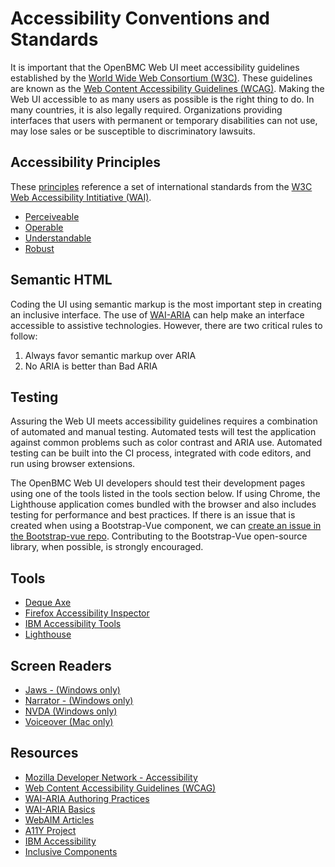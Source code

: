 # Accessibility Conventions and Standards

It is important that the OpenBMC Web UI meet accessibility guidelines
established by the [World Wide Web Consortium (W3C)](https://www.w3.org/). These
guidelines are known as the [Web Content Accessibility Guidelines
(WCAG)](https://www.w3.org/WAI/standards-guidelines/wcag/). Making the Web UI
accessible to as many users as possible is the right thing to do. In many
countries, it is also legally required. Organizations providing interfaces that
users with permanent or temporary disabilities can not use, may lose sales or be
susceptible to discriminatory lawsuits.

## Accessibility Principles
These
[principles](https://www.w3.org/WAI/fundamentals/accessibility-principles/)
reference a set of international standards from the [W3C Web Accessibility
Intitiative (WAI)](https://www.w3.org/WAI/).

- [Perceiveable](https://www.w3.org/WAI/fundamentals/accessibility-principles/#perceivable)
- [Operable](https://www.w3.org/WAI/fundamentals/accessibility-principles/#operable)
- [Understandable](https://www.w3.org/WAI/fundamentals/accessibility-principles/#understandable)
- [Robust](https://www.w3.org/WAI/fundamentals/accessibility-principles/#robust)

## Semantic HTML
Coding the UI using semantic markup is the most important step in creating an
inclusive interface. The use of
[WAI-ARIA](https://www.w3.org/WAI/standards-guidelines/aria/) can help make an
interface accessible to assistive technologies. However, there are two critical
rules to follow:

1. Always favor semantic markup over ARIA
2. No ARIA is better than Bad ARIA

## Testing
Assuring the Web UI meets accessibility guidelines requires a combination of
automated and manual testing. Automated tests will test the application against
common problems such as color contrast and ARIA use. Automated testing can be
built into the CI process, integrated with code editors, and run using browser
extensions.

The OpenBMC Web UI developers should test their development pages using one of
the tools listed in the tools section below. If using Chrome, the Lighthouse
application comes bundled with the browser and also includes testing for
performance and best practices. If there is an issue that is created when using
a Bootstrap-Vue component, we can [create an issue in the Bootstrap-vue
repo](https://github.com/bootstrap-vue/bootstrap-vue/issues/new/choose).
Contributing to the Bootstrap-Vue open-source library, when possible, is
strongly encouraged.

## Tools
- [Deque Axe](https://www.deque.com/axe/)
- [Firefox Accessibility
  Inspector](https://developer.mozilla.org/en-US/docs/Tools/Accessibility_inspector)
- [IBM Accessibility Tools](https://www.ibm.com/able/toolkit/tools)
- [Lighthouse](https://developers.google.com/web/tools/lighthouse)

## Screen Readers
- [Jaws - (Windows only)](https://webaim.org/articles/jaws/)
- [Narrator - (Windows
  only)](https://support.microsoft.com/en-us/windows/complete-guide-to-narrator-e4397a0d-ef4f-b386-d8ae-c172f109bdb1)
- [NVDA (Windows only)](https://webaim.org/articles/nvda/)
- [Voiceover (Mac only)](https://webaim.org/articles/voiceover/)

## Resources
- [Mozilla Developer Network -
  Accessibility](https://developer.mozilla.org/en-US/docs/Web/Accessibility)
- [Web Content Accessibility Guidelines
  (WCAG)](https://www.w3.org/WAI/standards-guidelines/wcag/)
- [WAI-ARIA Authoring Practices](https://www.w3.org/TR/wai-aria-practices/)
- [WAI-ARIA
  Basics](https://developer.mozilla.org/en-US/docs/Learn/Accessibility/WAI-ARIA_basics)
- [WebAIM Articles](https://webaim.org/articles/)
- [A11Y Project](https://a11yproject.com/)
- [IBM Accessibility](https://www.ibm.com/able/)
- [Inclusive Components](https://inclusive-components.design/)

